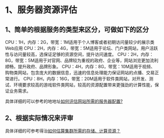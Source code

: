 # 1、服务器资源评估
## 1、简单的根据服务的类型来区分，可做如下的区分
CPU：1H，内存：2G，带宽：1M适用于个人博客或者初期访问量较少的展示类Web应用
CPU：2H，内存：4G，带宽：5M适用于论坛、门户类网站，用户活跃性与访问量较高，选保证足够的资源空间，提升访问速度。
CPU：2H，内存：8G，带宽：5M适用于对官网、品牌较为重视的政府、企业等，网站浏览更加流利顺畅，提升政府、品牌形象。
CPU：4H，内存：8G，带宽：10M适用于视频、购物类网站，包含庞大的数据信息，迅速的信息处理能力保证网站的点播、交易正常进行。
CPU：8H，内存：16G，带宽：20M适用于软件类网站，对开发、测试、环境要求较高的游戏软件类网站，较高的资源配置带来更强劲的计算性能，保证业务需求。

具体详细的可以参考的地地址[如何评估网站所需的服务器配置?](https://www.zhihu.com/question/365292524/answer/2401329505)

## 2、根据实际情况来评审

具体详细的可参考得治[如何估算集群所需的存储、计算资源？](https://www.niaogebiji.com/article-83252-1.html)

